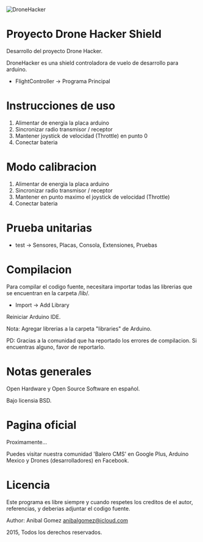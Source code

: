 ![DroneHacker](https://raw.githubusercontent.com/neblina-software/DroneHacker/master/diagrams/demo.jpg)

Proyecto Drone Hacker Shield
============================

Desarrollo del proyecto Drone Hacker.

DroneHacker es una shield controladora de vuelo de desarrollo para arduino.

* FlightController -> Programa Principal

Instrucciones de uso
====================

1. Alimentar de energia la placa arduino
2. Sincronizar radio transmisor / receptor
3. Mantener joystick de velocidad (Throttle) en punto 0
4. Conectar bateria

Modo calibracion
================

1. Alimentar de energia la placa arduino
2. Sincronizar radio transmisor / receptor
3. Mantener en punto maximo el joystick de velocidad (Throttle)
4. Conectar bateria

Prueba unitarias
================

* test -> Sensores, Placas, Consola, Extensiones, Pruebas

Compilacion
===========

Para compilar el codigo fuente, necesitara importar todas las librerias
que se encuentran en la carpeta /lib/.

* Import -> Add Library

Reiniciar Arduino IDE.

Nota: Agregar librerias a la carpeta "libraries" de Arduino.

PD: Gracias a la comunidad que ha reportado los errores de compilacion.
Si encuentras alguno, favor de reportarlo.

Notas generales
===============

Open Hardware y Open Source Software en español.

Bajo licensia BSD.

Pagina oficial
==============

Proximamente...

Puedes visitar nuestra comunidad 'Balero CMS' en Google Plus,
Arduino Mexico y Drones (desarrolladores) en Facebook.


Licencia
========

Este programa es libre siempre y cuando respetes los creditos
de el autor, referencias, y deberias adjuntar el codigo fuente.

Author: Anibal Gomez <anibalgomez@icloud.com>

2015, Todos los derechos reservados.

